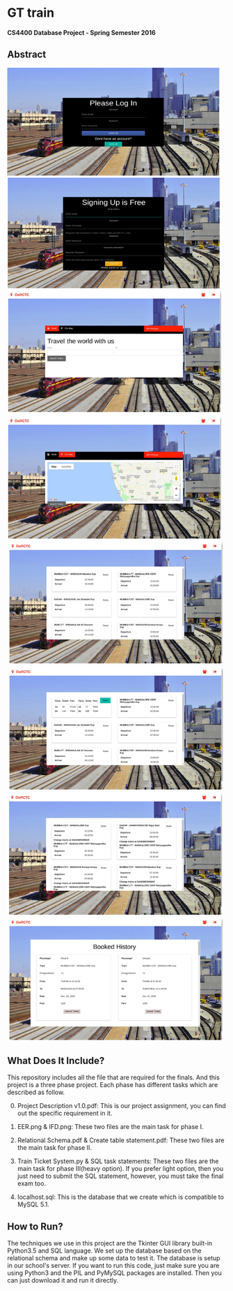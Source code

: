 # GT train
#### CS4400 Database Project - Spring Semester 2016
## Abstract

![](image1.png)
![](image2.png)
![](image3.png)
![](image4.png)
![](image5.png)
![](image6.png)
![](image7.png)
![](image8.png)

## What Does It Include?

This repository includes all the file that are required for the finals. And this project is a three phase project. Each phase has different tasks which are described as follow.

0. Project Description v1.0.pdf: This is our project assignment, you can find out the specific requirement in it.

1. EER.png & IFD.png: These two files are the main task for phase I.

2. Relational Schema.pdf & Create table statement.pdf: These two files are the main task for phase II.

3. Train Ticket System.py & SQL task statements: These two files are the main task for phase III(heavy option). If you prefer light option, then you just need to submit the SQL statement, however, you must take the final exam too.

4. localhost.sql: This is the database that we create which is compatible to MySQL 5.1.

## How to Run?

The techniques we use in this project are the Tkinter GUI library built-in Python3.5 and SQL language. We set up the database based on the relational schema and make up some data to test it. The database is setup in our school's server. If you want to run this code, just make sure you are using Python3 and the PIL and PyMySQL packages are installed. Then you can just download it and run it directly.
